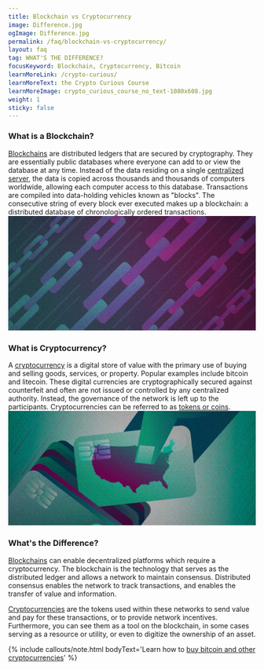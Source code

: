 ```yaml
---
title: Blockchain vs Cryptocurrency
image: Difference.jpg
ogImage: Difference.jpg
permalink: /faq/blockchain-vs-cryptocurrency/
layout: faq
tag: WHAT'S THE DIFFERENCE?
focusKeyword: Blockchain, Cryptocurrency, Bitcoin
learnMoreLink: /crypto-curious/
learnMoreText: the Crypto Curious Course
learnMoreImage: crypto_curious_course_no_text-1080x608.jpg
weight: 1
sticky: false
---
```

<h3>What is a Blockchain?</h3>
<span><a href='/faq/what-is-blockchain/' target='_blank'>Blockchains</a> are distributed ledgers that are secured by cryptography. They are essentially public databases where everyone can add to or view the database at any time. Instead of the data residing on a single <a href='/faq/what-is-decentralization/' target='_blank'>centralized server</a>, the data is copied across thousands and thousands of computers worldwide, allowing each computer access to this database. Transactions are compiled into data-holding vehicles known as "blocks". The consecutive string of every block ever executed makes up a blockchain: a distributed database of chronologically ordered transactions.</span> 

<img src="/assets/img/blockchain.jpg">

<h3>What is Cryptocurrency?</h3>
<span>A <a href='/faq/what-is-cryptocurrency/' target='_blank'>cryptocurrency</a> is a digital store of value with the primary use of buying and selling goods, services, or property. Popular examples include bitcoin and litecoin. These digital currencies are cryptographically secured against counterfeit and often are not issued or controlled by any centralized authority. Instead, the governance of the network is left up to the participants. Cryptocurrencies can be referred to as <a href='/faq/coins-vs-tokens/' target='_blank'>tokens or coins</a>.</span> 

<img src="/assets/img/Crypto2.jpg">

<h3>What's the Difference?</h3>
<span><a href='/faq/what-is-blockchain/' target='_blank'>Blockchains</a> can enable decentralized platforms which require a cryptocurrency. The blockchain is the technology that serves as the distributed ledger and allows a network to maintain consensus. Distributed consensus enables the network to track transactions, and enables the transfer of value and information.</span>

<span><a href='/faq/what-is-cryptocurrency/' target='_blank'>Cryptocurrencies</a> are the tokens used within these networks to send value and pay for these transactions, or to provide network incentives. Furthermore, you can see them as a tool on the blockchain, in some cases serving as a resource or utility, or even to digitize the ownership of an asset.</span>

{% include callouts/note.html
	bodyText='Learn how to <a href="/faq/how-to-buy-bitcoin/" target="_blank">buy bitcoin and other cryptocurrencies</a>'
%}
